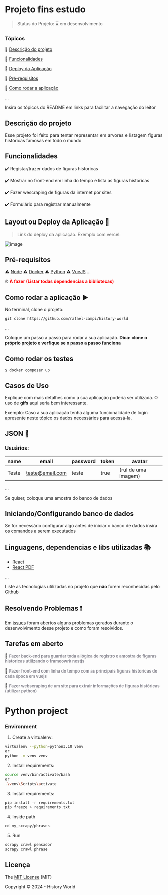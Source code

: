 <h1>Projeto fins estudo</h1> 



> Status do Projeto: :hourglass: em desenvolvimento

### Tópicos 

:small_blue_diamond: [Descrição do projeto](#descrição-do-projeto)

:small_blue_diamond: [Funcionalidades](#funcionalidades)

:small_blue_diamond: [Deploy da Aplicação](#deploy-da-aplicação-dash)

:small_blue_diamond: [Pré-requisitos](#pré-requisitos)

:small_blue_diamond: [Como rodar a aplicação](#como-rodar-a-aplicação-arrow_forward)

... 

Insira os tópicos do README em links para facilitar a navegação do leitor

## Descrição do projeto 

<p align="justify">
  Esse projeto foi feito para tentar representar em arvores e listagem figuras históricas famosas em todo o mundo
</p>

## Funcionalidades

:heavy_check_mark: Registar/trazer dados de figuras historicas  

:heavy_check_mark: Mostrar no front-end em linha do tempo e lista as figuras históricas

:heavy_check_mark: Fazer wescraping de figuras da internet por sites

:heavy_check_mark: Formulário para registrar manualmente

## Layout ou Deploy da Aplicação :dash:

> Link do deploy da aplicação. Exemplo com vercel: 

![image](https://github.com/user-attachments/assets/94182400-d6f7-4456-be57-cf7fb679a034)




## Pré-requisitos

:warning: [Node](https://nodejs.org/en/download/)
:warning: [Docker](https://www.docker.com/products/docker-desktop/)
:warning: [Python](https://www.python.org/downloads/)
:warning: [VueJS](https://br.vuejs.org/v2/guide/installation.html)
...

:alarm_clock: **<font color="red">À fazer</red> (Listar todas dependencias a bibliotecas)</font>**

## Como rodar a aplicação :arrow_forward:

No terminal, clone o projeto: 

```
git clone https://github.com/rafael-campi/history-world
```

... 

Coloque um passo a passo para rodar a sua aplicação. **Dica: clone o próprio projeto e verfique se o passo a passo funciona**

## Como rodar os testes

<!-- Coloque um passo a passo para executar os testes -->

```
$ docker composer up
```

## Casos de Uso

Explique com mais detalhes como a sua aplicação poderia ser utilizada. O uso de **gifs** aqui seria bem interessante. 

Exemplo: Caso a sua aplicação tenha alguma funcionalidade de login apresente neste tópico os dados necessários para acessá-la.

## JSON :floppy_disk:

### Usuários: 

|name|email|password|token|avatar|
| -------- |-------- |-------- |-------- |-------- |
|Teste|teste@email.com|teste|true|(rul de uma imagem)|

... 

Se quiser, coloque uma amostra do banco de dados 

## Iniciando/Configurando banco de dados

Se for necessário configurar algo antes de iniciar o banco de dados insira os comandos a serem executados 

## Linguagens, dependencias e libs utilizadas :books:

- [React](https://pt-br.reactjs.org/docs/create-a-new-react-app.html)
- [React PDF](https://react-pdf.org/)

...

Liste as tecnologias utilizadas no projeto que **não** forem reconhecidas pelo Github 

## Resolvendo Problemas :exclamation:

Em [issues]() foram abertos alguns problemas gerados durante o desenvolvimento desse projeto e como foram resolvidos. 

## Tarefas em aberto


:memo: **<font size='2px' color='#8c8b94'>Fazer back-end para guardar toda a lógica de registro e amostra de figuras historicas utilizando o frameowrk nestjs**</font>

:memo: **<font size='2px' color='#8c8b94'>Fazer front-end com linha do tempo com as principais figuras historicas de cada época em vuejs</font>**

:memo: **<font size='2px' color='#8c8b94'>Fazer webscraping de um site para extrair informações de figuras históricas (utilizar python)</font>** 

<!-- ## Desenvolvedores/Contribuintes  :gem:

Liste o time responsável pelo desenvolvimento do projeto -->

# Python project

### Environment

1. Create a virtualenv:
~~~bash
virtualenv --python=python3.10 venv
or
python -m venv venv	
~~~

2. Install requirements:
~~~bash
source venv/bin/activate/bash
or 
.\venv\Scripts\activate	
~~~

3. Install requirements:
~~~py
pip install -r requirements.txt
pip freeze > requirements.txt
~~~

4. Inside path
~~~py
cd my_scrapy/phrases
~~~

5. Run
~~~py
scrapy crawl pensador 
scrapy crawl phrase
~~~



## Licença 

The [MIT License]() (MIT)

Copyright :copyright: 2024 - History World

